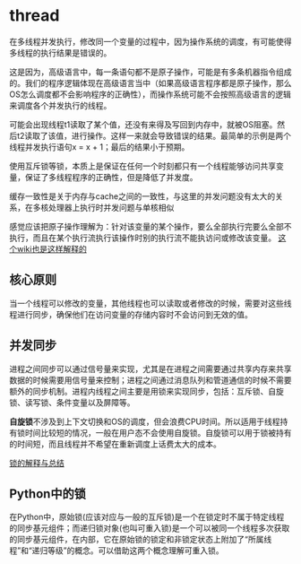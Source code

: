 # thread

在多线程并发执行，修改同一个变量的过程中，因为操作系统的调度，有可能使得多线程的执行结果是错误的。

这是因为，高级语言中，每一条语句都不是原子操作，可能是有多条机器指令组成的。我们的程序逻辑体现在高级语言当中（如果高级语言程序都是原子操作，那么OS怎么调度都不会影响程序的正确性），而操作系统可能不会按照高级语言的逻辑来调度各个并发执行的线程。

可能会出现线程t1读取了某个值，还没有来得及写回到内存中，就被OS阻塞。然后t2读取了该值，进行操作。这样一来就会导致错误的结果。最简单的示例是两个线程并发执行语句x = x + 1；最后的结果小于预期。

使用互斥锁等锁，本质上是保证在任何一个时刻都只有一个线程能够访问共享变量，保证了多线程程序的正确性，但是降低了并发度。

缓存一致性是关于内存与cache之间的一致性，与这里的并发问题没有太大的关系，在多核处理器上执行时并发问题与单核相似

感觉应该把原子操作理解为：针对该变量的某个操作，要么全部执行完要么全部不执行，而且在某个执行流执行该操作时别的执行流不能执访问或修改该变量。 [这个wiki也是这样解释的](https://wiki.osdev.org/Atomic_operation)

## 核心原则

当一个线程可以修改的变量，其他线程也可以读取或者修改的时候，需要对这些线程进行同步，确保他们在访问变量的存储内容时不会访问到无效的值。

## 并发同步

进程之间同步可以通过信号量来实现，尤其是在进程之间需要通过共享内存来共享数据的时候需要用信号量来控制；进程之间通过消息队列和管道通信的时候不需要额外的同步机制。进程内线程之间主要是用锁来实现同步，包括：互斥锁、自旋锁、读写锁、条件变量以及屏障等。

**自旋锁**不涉及到上下文切换和OS的调度，但会浪费CPU时间。所以适用于线程持有锁时间比较短的情况，一般在用户态不会使用自旋锁。自旋锁可以用于锁被持有的时间短，而且线程并不希望在重新调度上话费太大的成本。

[锁的解释与总结](https://www.zhihu.com/question/66733477)

## Python中的锁

在Python中，原始锁(应该对应与一般的互斥锁)是一个在锁定时不属于特定线程的同步基元组件；而递归锁对象(也叫可重入锁)是一个可以被同一个线程多次获取的同步基元组件，在内部，它在原始锁的锁定和非锁定状态上附加了“所属线程”和“递归等级”的概念。可以借助这两个概念理解可重入锁。

